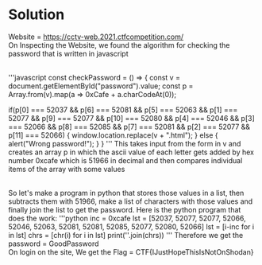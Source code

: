 # Solution
Website = https://cctv-web.2021.ctfcompetition.com/ <br />
On Inspecting the Website, we found the algorithm for checking the password that is written in javascript <br/><br/>

'''javascript
const checkPassword = () => {
  const v = document.getElementById("password").value;
  const p = Array.from(v).map(a => 0xCafe + a.charCodeAt(0));

  if(p[0] === 52037 &&
     p[6] === 52081 &&
     p[5] === 52063 &&
     p[1] === 52077 &&
     p[9] === 52077 &&
     p[10] === 52080 &&
     p[4] === 52046 &&
     p[3] === 52066 &&
     p[8] === 52085 &&
     p[7] === 52081 &&
     p[2] === 52077 &&
     p[11] === 52066) {
    window.location.replace(v + ".html");
  } else {
    alert("Wrong password!");
  }
}
'''
This takes input from the form in v and creates an array p in which the ascii value of each letter gets added by hex number 0xcafe which is 51966 in decimal and then compares individual items of the array with some values<br /><br />

So let's make a program in python that stores those values in a list, then subtracts them with 51966, make a list of characters with those values and finally join the list to get the password.
Here is the python program that does the work:
'''python
inc = 0xcafe
lst = [52037, 52077, 52077, 52066, 52046, 52063, 52081, 52081, 52085, 52077, 52080, 52066]
lst = [i-inc for i in lst]
chrs = [chr(i) for i in lst]
print(''.join(chrs))
'''
Therefore we get the password = GoodPassword<br />
On login on the site, We get the Flag = CTF{IJustHopeThisIsNotOnShodan}
